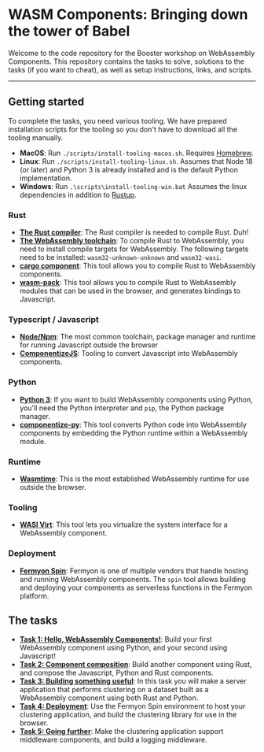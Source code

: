 # WASM Components: Bringing down the tower of Babel

Welcome to the code repository for the Booster workshop on WebAssembly Components. This repository contains the tasks to solve, solutions to the tasks (if you want to cheat), as well as setup instructions, links, and scripts.

--- 

## Getting started

To complete the tasks, you need various tooling. We have prepared installation scripts for the tooling so you don't have to download all the tooling manually.

* **MacOS**: Run `./scripts/install-tooling-macos.sh`. Requires [Homebrew](https://brew.sh/).
* **Linux**: Run `./scripts/install-tooling-linux.sh`. Assumes that Node 18 (or later) and Python 3 is already installed and is the default Python implementation.
* **Windows**: Run `.\scripts\install-tooling-win.bat` Assumes the linux dependencies in addition to [Rustup](https://static.rust-lang.org/rustup/dist/i686-pc-windows-gnu/rustup-init.exe).

### Rust

* **[The Rust compiler](https://rustup.rs/)**: The Rust compiler is needed to compile Rust. Duh!
* **[The WebAssembly toolchain](https://rustup.rs/)**: To compile Rust to WebAssembly, you need to install compile targets for WebAssembly. The following targets need to be installed: `wasm32-unknown-unknown` and `wasm32-wasi`.
* **[cargo component](https://github.com/bytecodealliance/cargo-component)**: This tool allows you to compile Rust to WebAssembly components.
* **[wasm-pack](https://rustwasm.github.io/wasm-pack/installer/)**: This tool allows you to compile Rust to WebAssembly modules that can be used in the browser, and generates bindings to Javascript.

### Typescript / Javascript

* **[Node/Npm](https://nodejs.org)**: The most common toolchain, package manager and runtime for running Javascript outside the browser
* **[ComponentizeJS](https://github.com/bytecodealliance/ComponentizeJS)**: Tooling to convert Javascript into WebAssembly components.

### Python

* **[Python 3](https://www.python.org/)**: If you want to build WebAssembly components using Python, you'll need the Python interpreter and `pip`, the Python package manager.
* **[componentize-py](https://github.com/bytecodealliance/componentize-py)**: This tool converts Python code into WebAssembly components by embedding the Python runtime within a WebAssembly module.

### Runtime

* **[Wasmtime](https://wasmtime.dev/)**: This is the most established WebAssembly runtime for use outside the browser. 

### Tooling

* **[WASI Virt](https://github.com/bytecodealliance/WASI-Virt)**: This tool lets you virtualize the system interface for a WebAssembly component.

### Deployment

* **[Fermyon Spin](https://www.fermyon.com/spin)**: Fermyon is one of multiple vendors that handle hosting and running WebAssembly components. The `spin` tool allows building and deploying your components as serverless functions in the Fermyon platform.

## The tasks

* **[Task 1: Hello, WebAssembly Components!](https://github.com/syvsto/booster2024_wasm_components/blob/master/task1.md)**: Build your first WebAssembly component using Python, and your second using Javascript!
* **[Task 2: Component composition](https://github.com/syvsto/booster2024_wasm_components/blob/master/task2.md)**: Build another component using Rust, and compose the Javascript, Python and Rust components.
* **[Task 3: Building something useful](https://github.com/syvsto/booster2024_wasm_components/blob/master/task3.md)**: In this task you will make a server application that performs clustering on a dataset built as a WebAssembly component using both Rust and Python.
* **[Task 4: Deployment](https://github.com/syvsto/booster2024_wasm_components/blob/master/task4.md)**: Use the Fermyon Spin environment to host your clustering application, and build the clustering library for use in the browser.
* **[Task 5: Going further](https://github.com/syvsto/booster2024_wasm_components/blob/master/task5.md)**: Make the clustering application support middleware components, and build a logging middleware.
